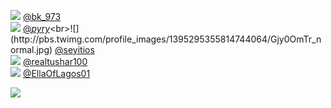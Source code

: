 
 ![](http://pbs.twimg.com/profile_images/1343928412285644801/c1CTeGQq_normal.jpg) [@bk_973](https://twitter.com/bk_973)<br>![](http://pbs.twimg.com/profile_images/1387846087159988232/NqLVvWWY_normal.jpg) [@_pyry_](https://twitter.com/_pyry_)<br>![](http://pbs.twimg.com/profile_images/1395295355814744064/Gjy0OmTr_normal.jpg) [@seyitios](https://twitter.com/seyitios)<br>![](http://pbs.twimg.com/profile_images/1373167801892958210/6H7DY0lT_normal.jpg) [@realtushar100](https://twitter.com/realtushar100)<br>![](http://pbs.twimg.com/profile_images/1394080649233973257/ZYrvoBCt_normal.jpg) [@EllaOfLagos01](https://twitter.com/EllaOfLagos01)<br> 

![](https://visitor-badge.laobi.icu/badge?page_id=ponder)
